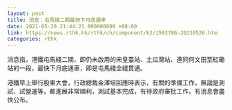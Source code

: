 ```yaml
---
layout: post
title: 消息：屯馬綫二期最快下月底通車
date: 2021-05-26 21:44:21.000000000 +08:00
link: https://news.rthk.hk/rthk/ch/component/k2/1592786-20210526.htm
categories: rthk
---
```


消息指，港鐵屯馬綫二期，即仍未啟用的宋皇臺站、土瓜灣站、連同何文田至紅磡站的一段，最快下月底通車，即是屯馬綫全綫貫通。

港鐵早上舉行股東大會，行政總裁金澤培回應時表示，有關的準備工作，無論是測試、試營運等，都進展非常順利，測試基本完成，有待政府審批工作，有消息會盡快公布。
